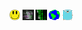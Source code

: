 <!--
**wllclngn/wllclngn** is a ✨ _special_ ✨ repository because its `README.md` appears on your GitHub profile.
-->

### <img src='https://raw.githubusercontent.com/wllclngn/wllclngn/main/acid-house-smiley-SMALL.png' width="20" height="20" /> <img src='https://raw.githubusercontent.com/wllclngn/wllclngn/main/vapor-small.gif' width="20" height="20" /> <img src='https://raw.githubusercontent.com/wllclngn/wllclngn/main/matrix-rain.gif' width="20" height="20" /> <img src='https://raw.githubusercontent.com/wllclngn/wllclngn/main/Earth.gif' width="20" height="20" /> <img src='https://raw.githubusercontent.com/wllclngn/wllclngn/main/golang-gopher-small.png' width="20" height="20" /> 


<!--
<br /><br /><font size = "7">Computer Science graduate</font>
-->
